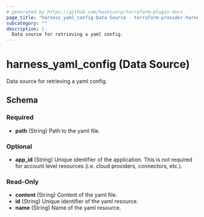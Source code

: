 ```yaml
---
# generated by https://github.com/hashicorp/terraform-plugin-docs
page_title: "harness_yaml_config Data Source - terraform-provider-harness"
subcategory: ""
description: |-
  Data source for retrieving a yaml config.
---
```


# harness_yaml_config (Data Source)

Data source for retrieving a yaml config.



<!-- schema generated by tfplugindocs -->
## Schema

### Required

- **path** (String) Path to the yaml file.

### Optional

- **app_id** (String) Unique identifier of the application. This is not required for account level resources (i.e. cloud providers, connectors, etc.).

### Read-Only

- **content** (String) Content of the yaml file.
- **id** (String) Unique identifier of the yaml resource.
- **name** (String) Name of the yaml resource.


